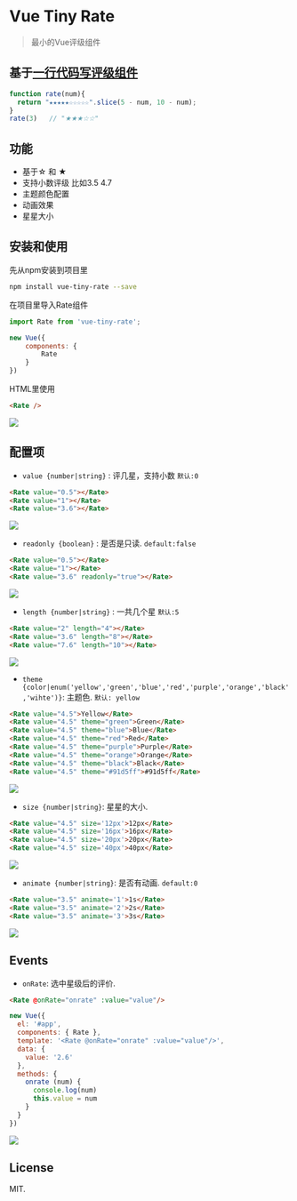 # Vue Tiny Rate


> 最小的Vue评级组件



## 基于[一行代码写评级组件](https://www.zhihu.com/question/46943112/answer/113583615)

```js
function rate(num){
  return "★★★★★☆☆☆☆☆".slice(5 - num, 10 - num);
}
rate(3)   // "★★★☆☆"

```


## 功能

* 基于☆ 和 ★
* 支持小数评级 比如3.5  4.7
* 主题颜色配置
* 动画效果
* 星星大小

## 安装和使用

先从npm安装到项目里

```bash
npm install vue-tiny-rate --save
```

在项目里导入Rate组件

```javascript
import Rate from 'vue-tiny-rate';

new Vue({
    components: {
        Rate
    }
})
```

HTML里使用

```html
<Rate />
```
![](http://image.shengxinjing.cn/rate/00.png)


## 配置项

- `value {number|string}` : 评几星，支持小数 `默认:0`

```html
<Rate value="0.5"></Rate>
<Rate value="1"></Rate>
<Rate value="3.6"></Rate>
```
![](http://image.shengxinjing.cn/rate/01.png)



- `readonly {boolean}` : 是否是只读. `default:false`

```html
<Rate value="0.5"></Rate>
<Rate value="1"></Rate>
<Rate value="3.6" readonly="true"></Rate>
```
![](http://image.shengxinjing.cn/rate/01.gif)

- `length {number|string}` : 一共几个星 `默认:5`

```html
<Rate value="2" length="4"></Rate>
<Rate value="3.6" length="8"></Rate>
<Rate value="7.6" length="10"></Rate>
```
![](http://image.shengxinjing.cn/rate/02.png)


- `theme {color|enum('yellow','green','blue','red','purple','orange','black','wihte')}`: 主题色. `默认: yellow`

```html
<Rate value="4.5">Yellow</Rate>
<Rate value="4.5" theme="green">Green</Rate>
<Rate value="4.5" theme="blue">Blue</Rate>
<Rate value="4.5" theme="red">Red</Rate>
<Rate value="4.5" theme="purple">Purple</Rate>
<Rate value="4.5" theme="orange">Orange</Rate>
<Rate value="4.5" theme="black">Black</Rate>
<Rate value="4.5" theme="#91d5ff">#91d5ff</Rate>

```

![](http://image.shengxinjing.cn/rate/03.png)


- `size {number|string}`: 星星的大小. 

```html
<Rate value="4.5" size='12px'>12px</Rate>
<Rate value="4.5" size='16px'>16px</Rate>
<Rate value="4.5" size='20px'>20px</Rate>
<Rate value="4.5" size='40px'>40px</Rate>
```

![](http://image.shengxinjing.cn/rate/04.png)


- `animate {number|string}`: 是否有动画. `default:0`

```html
<Rate value="3.5" animate='1'>1s</Rate>
<Rate value="3.5" animate='2'>2s</Rate>
<Rate value="3.5" animate='3'>3s</Rate>
```
![](http://image.shengxinjing.cn/rate/05.gif)

## Events

- `onRate`: 选中星级后的评价. 

```html
<Rate @onRate="onrate" :value="value"/>
```

```js
new Vue({
  el: '#app',
  components: { Rate },
  template: '<Rate @onRate="onrate" :value="value"/>',
  data: {
    value: '2.6'
  },
  methods: {
    onrate (num) {
      console.log(num)
      this.value = num
    }
  }
})
```
![](http://image.shengxinjing.cn/rate/06.gif)


## License

MIT.
